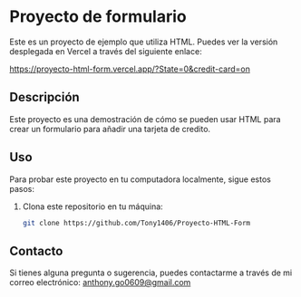 # Proyecto de formulario

Este es un proyecto de ejemplo que utiliza HTML. Puedes ver la versión desplegada en Vercel a través del siguiente enlace:

https://proyecto-html-form.vercel.app/?State=0&credit-card=on

## Descripción

Este proyecto es una demostración de cómo se pueden usar HTML para crear un formulario para añadir una tarjeta de credito.

## Uso

Para probar este proyecto en tu computadora localmente, sigue estos pasos:

1. Clona este repositorio en tu máquina:

   ```bash
   git clone https://github.com/Tony1406/Proyecto-HTML-Form


## Contacto

Si tienes alguna pregunta o sugerencia, puedes contactarme a través de mi correo electrónico: anthony.go0609@gmail.com
